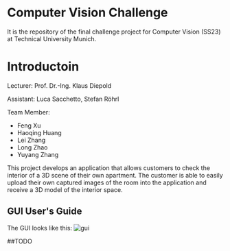 
# Computer Vision Challenge

It is the repository of the final challenge project for Computer Vision (SS23) at Technical University Munich.

# Introductoin
Lecturer: Prof. Dr.-Ing. Klaus Diepold

Assistant: Luca Sacchetto, Stefan Röhrl

Team Member:
- Feng Xu
- Haoqing Huang
- Lei Zhang
- Long Zhao
- Yuyang Zhang

This project develops an application that allows customers to check the interior of a 3D scene of their own apartment. The customer is able to easily upload their own captured images of the room into the application and receive a 3D model of the interior space.
## GUI User's Guide



The GUI looks like this:
![gui](https://github.com/Huang15/Team-project/assets/128314731/6b872082-f6c3-4f8d-8213-32def57c9612)

##TODO





